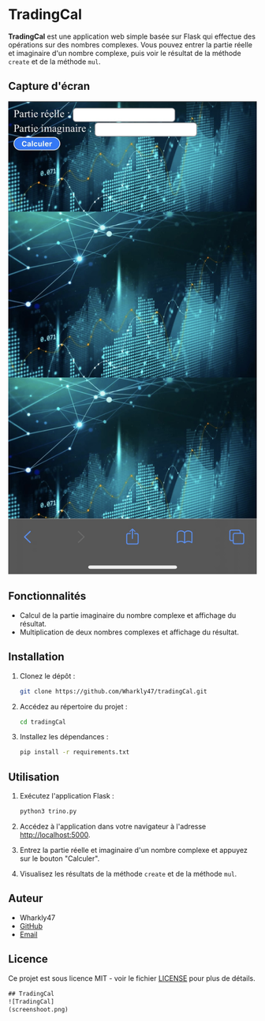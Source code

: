 # TradingCal

**TradingCal** est une application web simple basée sur Flask qui effectue des opérations sur des nombres complexes. Vous pouvez entrer la partie réelle et imaginaire d'un nombre complexe, puis voir le résultat de la méthode `create` et de la méthode `mul`.

## Capture d'écran

![Capture d'écran de TradingCal](screenshot.png)

## Fonctionnalités

- Calcul de la partie imaginaire du nombre complexe et affichage du résultat.
- Multiplication de deux nombres complexes et affichage du résultat.

## Installation

1. Clonez le dépôt :
   ```bash
   git clone https://github.com/Wharkly47/tradingCal.git
   ```

2. Accédez au répertoire du projet :
   ```bash
   cd tradingCal
   ```

3. Installez les dépendances :
   ```bash
   pip install -r requirements.txt
   ```

## Utilisation

1. Exécutez l'application Flask :
   ```bash
   python3 trino.py
   ```

2. Accédez à l'application dans votre navigateur à l'adresse [http://localhost:5000](http://localhost:5000).

3. Entrez la partie réelle et imaginaire d'un nombre complexe et appuyez sur le bouton "Calculer".

4. Visualisez les résultats de la méthode `create` et de la méthode `mul`.

## Auteur

- Wharkly47
- [GitHub](https://github.com/Wharkly47)
- [Email](mailto:wharklya@gmail.com)

## Licence

Ce projet est sous licence MIT - voir le fichier [LICENSE](LICENSE) pour plus de détails.
```
## TradingCal
![TradingCal]
(screenshoot.png)
